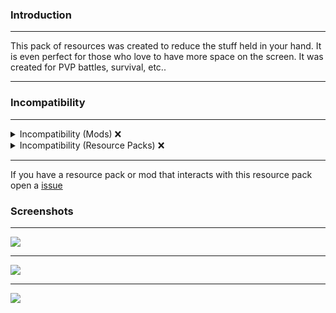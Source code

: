### Introduction
<hr>
This pack of resources was created to reduce the stuff held in your hand. It is even perfect for those who love to have more space on the screen. It was created for PVP battles, survival, etc..
<hr>

### Incompatibility
<hr>
<details>
<summary>Incompatibility (Mods) ❌</summary>

* [FastChest](https://modrinth.com/mod/fastchest)
    * The chest is invisible in the equipment and in the hand.
</details>

<details>
<summary>Incompatibility (Resource Packs) ❌</summary>

* Vanilla Tweaks
    * Item Stitching Fix, alternatively use this [Model Gap Fix](https://modrinth.com/mod/modelfix)
</details>
<hr>

If you have a resource pack or mod that interacts with this resource pack open a [issue](https://github.com/raspberrygitq/Mini-Stuff-in-Hand/issues)

### Screenshots
<hr>

![](https://i.imgur.com/K5tDRg3.png)
<hr>

![](https://i.imgur.com/IpT2ZnA.png)
<hr>

![](https://i.imgur.com/Ietj3YD.png)

